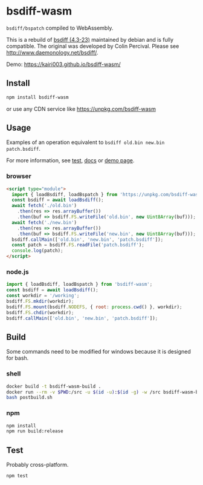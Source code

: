 # bsdiff-wasm

`bsdiff/bspatch` compiled to WebAssembly.

This is a rebuild of [bsdiff (4.3-23)](https://packages.debian.org/en/bookworm/bsdiff) maintained by debian and is fully compatible.
The original was developed by Colin Percival. Please see http://www.daemonology.net/bsdiff/.

Demo: https://kairi003.github.io/bsdiff-wasm/

## Install

```sh
npm install bsdiff-wasm
```
or use any CDN service like https://unpkg.com/bsdiff-wasm

## Usage

Examples of an operation equivalent to `bsdiff old.bin new.bin patch.bsdiff`.

For more information, see [test](./test), [docs](./docs) or [demo page](https://kairi003.github.io/bsdiff-wasm/).

### browser

```html
<script type="module">
  import { loadBsdiff, loadBspatch } from 'https://unpkg.com/bsdiff-wasm';
  const bsdiff = await loadBsdiff();
  await fetch('./old.bin')
    .then(res => res.arrayBuffer())
    .then(buf => bsdiff.FS.writeFile('old.bin', new Uint8Array(buf)));
  await fetch('./new.bin')
    .then(res => res.arrayBuffer())
    .then(buf => bsdiff.FS.writeFile('new.bin', new Uint8Array(buf)));
  bsdiff.callMain(['old.bin', 'new.bin', 'patch.bsdiff']);
  const patch = bsdiff.FS.readFile('patch.bsdiff');
  console.log(patch);
</script>
```

### node.js

```js
import { loadBsdiff, loadBspatch } from 'bsdiff-wasm';
const bsdiff = await loadBsdiff();
const workdir = '/working';
bsdiff.FS.mkdir(workdir);
bsdiff.FS.mount(bsdiff.NODEFS, { root: process.cwd() }, workdir);
bsdiff.FS.chdir(workdir);
bsdiff.callMain(['old.bin', 'new.bin', 'patch.bsdiff']);
```

## Build

Some commands need to be modified for windows because it is designed for bash.

### shell

```sh
docker build -t bsdiff-wasm-build .
docker run --rm -v $PWD:/src -u $(id -u):$(id -g) -w /src bsdiff-wasm-build /bin/bash build.sh
bash postbuild.sh
```

### npm

```sh
npm install
npm run build:release
```

## Test

Probably cross-platform.

```sh
npm test
```

